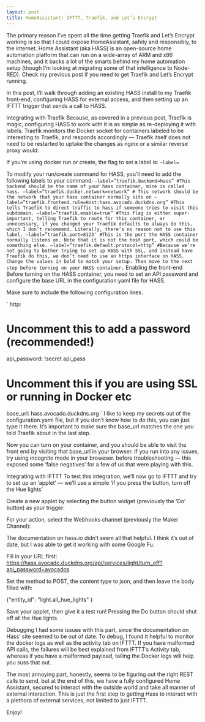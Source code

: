 ```yaml
---
layout: post
title: HomeAssistant: IFTTT, Traefik, and Let’s Encrypt
---
```


The primary reason I’ve spent all the time getting Traefik and Let’s Encrypt working is so that I could expose HomeAssistant, safely and responsibly, to the internet. Home Assistant (aka HASS) is an open-source home automation platform that can run on a wide-array of ARM and x86 machines, and it backs a lot of the smarts behind my home automation setup (though I’m looking at migrating some of that intelligence to Node-RED). Check my previous post if you need to get Traefik and Let’s Encrypt running.

In this post, I’ll walk through adding an existing HASS install to my Traefik front-end, configuring HASS for external access, and then setting up an IFTTT trigger that sends a call to HASS.

Integrating with Traefik
Because, as covered in a previous post, Traefik is magic, configuring HASS to work with it is as simple as re-deploying it with labels. Traefik monitors the Docker socket for containers labeled to be interesting to Traefik, and responds accordingly — Traefik itself does not need to be restarted to uptake the changes as nginx or a similar reverse proxy would.

If you’re using docker run or create, the flag to set a label is: `–label=`

To modify your run/create command for HASS, you’ll need to add the following labels to your command:
`
–label=”traefik.backend=hass” #This backend should be the name of your hass container, mine is called hass.
–label=”traefik.docker.network=network” # This network should be the network that your hass container normally sits on
–label=”traefik.frontend.rule=Host:hass.avocado.duckdns.org” #This tells Traefik to direct traffic to hass if someone tries to visit this subdomain.
–label=”traefik.enable=true” #This flag is either super-important, telling Traefik to route for this container, or unnecessary, if you changed your Traefik defaults to always do this, which I don’t recommend. Literally, there’s no reason not to use this label.
–label=”traefik.port=8123″ #This is the port the HASS container normally listens on. Note that it is not the host port, which could be something else.
–label=”traefik.default.protocol=http” #Because we’re not going to bother trying to set up HASS with SSL, and instead have Traefik do this, we don’t need to use an https interface on HASS.
Change the values in bold to match your setup. Then move to the next step before turning on your HASS container.
`
Enabling the front-end
Before turning on the HASS container, you need to set an API password and configure the base URL in the configuration.yaml file for HASS.

Make sure to include the following configuration lines.

` 
http:
# Uncomment this to add a password (recommended!)
api_password: !secret api_pass
# Uncomment this if you are using SSL or running in Docker etc
base_url: hass.avocado.duckdns.org
`
I like to keep my secrets out of the configuration.yaml file, but if you don’t know how to do this, you can just type it there. It’s important to make sure the base_url matches the one you told Traefik about in the last step.

Now you can turn on your container, and you should be able to visit the front end by visiting that base_url in your browser. If you run into any issues, try using incognito mode in your broweser. before troubleshooting — this exposed some ‘false negatives’ for a few of us that were playing with this.

Integrating with IFTTT
To test this integration, we’ll now go to IFTTT and try to set up an ‘applet’ — we’ll use a simple ‘if you press the button, turn off the Hue lights’

Create a new applet by selecting the button widget (previously the ‘Do’ button) as your trigger:


For your action, select the Webhooks channel (previously the Maker Channel):



The documentation on hass.io didn’t seem all that helpful. I think it’s out of date, but I was able to get it working with some Google Fu.

Fill in your URL first: https://hass.avocado.duckdns.org/api/services/light/turn_off?api_password=avocados

Set the method to POST, the content type to json, and then leave the body filled with:

{"entity_id": "light.all_hue_lights" }

Save your applet, then give it a test run! Pressing the Do button should shut off all the Hue lights.

Debugging
I had some issues with this part, since the documentation on Hass’ site seemed to be out of date. To debug, I found it helpful to monitor the docker logs as well as the activity tab on IFTTT. If you have malformed API calls, the failures will be best explained from IFTTT’s Activity tab, whereas if you have a malformed payload, tailing the Docker logs will help you suss that out.

The most annoying part, honestly, seems to be figuring out the right REST calls to send, but at the end of this, we have a fully configured Home Assistant, secured to interact with the outside world and take all manner of external interaction. This is just the first step to getting Hass to interact with a plethora of external services, not limited to just IFTTT.

Enjoy!
